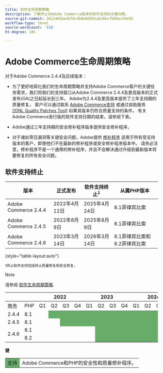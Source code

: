 ```yaml
---
title: 软件生命周期策略
description: 了解终止对Adobe Commerce版本的软件支持的关键日期。
source-git-commit: 2612405bed470c4b0e0d501ab36bcfb09ac50e92
workflow-type: tm+mt
source-wordcount: '318'
ht-degree: 10%

---
```



# Adobe Commerce生命周期策略

对于Adobe Commerce 2.4.4及后续版本：

- 为了更好地简化我们的生命周期策略并支持Adobe Commerce客户的关键任务需求，我们将我们的支持窗口从Adobe Commerce 2.4.4及更高版本的正式发布(GA)之日起延长到三年。 Adobe为2.4.4及更高版本提供了三年支持期的质量修复。 客户可以通过联系 [Adobe Commerce支持](https://experienceleague.adobe.com/docs/commerce-knowledge-base/kb/help-center-guide/magento-help-center-user-guide.html) 或通过自助服务 [[!DNL Quality Patches Tool]](https://experienceleague.adobe.com/tools/commerce-quality-patches/index.html) 如果其版本仍符合质量支持的条件。 有关Adobe Commerce发行版的软件支持日期的结束，请参阅下表。

- Adobe通过三年支持期的安全修补程序版本提供安全修补程序。

- 对于诸如零日漏洞等关键安全问题，Adobe提供 [修补程序](https://support.magento.com/hc/en-us/sections/360003869892-Known-issues-patches-attached-) 适用于所有受支持版本的客户，即使他们不在最新的修补程序或安全修补程序版本中。 请务必注意，修补程序不是一个通用的修补程序，并且不会解决通过升级到最新版本将要修复的所有安全问题。

## 软件支持终止

| 版本 | 正式发布 | 软件支持终止<sup>1</sup> | 从属PHP版本 |
|----------------------------|----------------------|-------------------------------------|-----------------------|
| Adobe Commerce 2.4.4 | 2022年4月12日 | 2025年4月24日 | 8.1菲律宾比索 |
| Adobe Commerce 2.4.5 | 2022年8月9日 | 2025年8月9日 | 8.1菲律宾比索 |
| Adobe Commerce 2.4.6 | 2023年3月14日 | 2026年3月14日 | 8.1菲律宾比索和8.2菲律宾比索 |

{style=&quot;table-layout:auto&quot;}

<sup>1终止软件支持包括终止质量修复和安全修复。</sup><br>

>[!NOTE]
>
>请参阅 [软件生命周期策略](https://www.adobe.com/content/dam/cc/en/legal/terms/enterprise/pdfs/Adobe-Commerce-Software-Lifecycle-Policy.pdf).

<table style="table-layout:auto">
<thead>
  <tr>
    <th colspan="2"></th>
    <th colspan="4">2022</th>
    <th colspan="4">2023</th>
    <th colspan="4">2024</th>
    <th colspan="4">2025</th>
    <th colspan="4">2026</th>
  </tr>
</thead>
<tbody>
  <tr>
    <td>商务</td>
    <td>PHP</td>
    <td>Q1</td>
    <td>Q2</td>
    <td>Q3</td>
    <td>Q4</td>
    <td>Q1</td>
    <td>Q2</td>
    <td>Q3</td>
    <td>Q4</td>
    <td>Q1</td>
    <td>Q2</td>
    <td>Q3</td>
    <td>Q4</td>
    <td>Q1</td>
    <td>Q2</td>
    <td>Q3</td>
    <td>Q4</td>
    <td>Q1</td>
    <td>Q2</td>
    <td>Q3</td>
    <td>Q4</td>
  </tr>
  <tr>
    <td>2.4.4</td>
    <td>8.1</td>
    <td></td>
    <td colspan="13" style="background-color:#67ac68;"></td>
    <td colspan="6"></td>
  </tr>
  <tr>
    <td>2.4.5</td>
    <td>8.1</td>
    <td colspan="2"></td>
    <td colspan="13" style="background-color:#67ac68;"></td>
    <td colspan="5"></td>
  </tr>
  <tr>
    <td rowspan="2">2.4.6</td>
    <td>8.1</td>
    <td colspan="5"></td>
    <td colspan="13" style="background-color:#67ac68;"></td>
    <td colspan="2"></td>
  </tr>
  <tr>
    <td>8.2</td>
    <td colspan="5"></td>
    <td colspan="13" style="background-color:#67ac68;"></td>
    <td colspan="2"></td>
  </tr>
</tbody>
</table>

**键**

<table style="table-layout:auto">
 <tbody>
  <tr>
   <td style="background-color:#67ac68;">支持</td>
   <td>Adobe Commerce和PHP的安全性和质量修补程序。</td>
  </tr>
  <!-- <tr>
   <td style="background-color:#cd3c3c;">End of software support</td>
   <td>Version that has reached end of software support.</td>
  </tr>
 </tbody> -->
</table>
